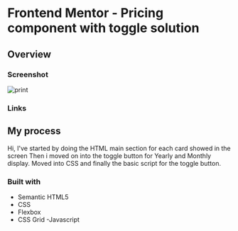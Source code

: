 # Frontend Mentor - Pricing component with toggle solution

## Overview

### Screenshot
![print](https://user-images.githubusercontent.com/97193948/168887786-f6701fdd-4b43-4c87-9210-97334aaf98ef.png)


### Links

## My process

Hi, I've started by doing the HTML main section for each card showed in the screen
Then i moved on into the toggle button for Yearly and Monthly display.
Moved into CSS and finally the basic script for the toggle button.

### Built with

- Semantic HTML5
- CSS
- Flexbox
- CSS Grid
  -Javascript
